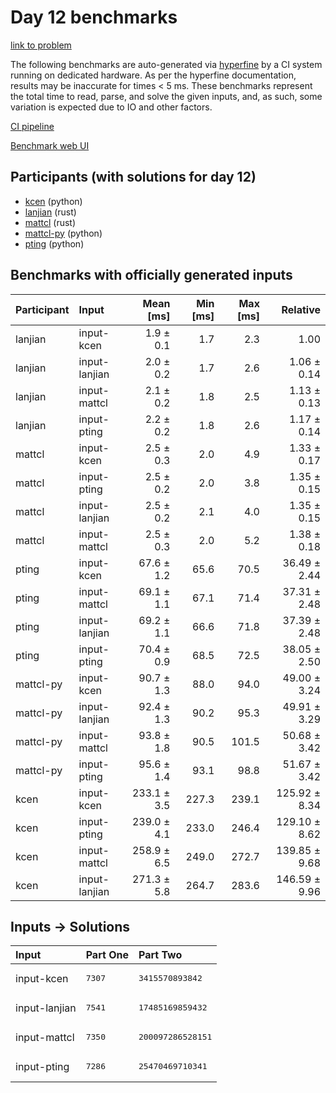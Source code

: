 # Day 12 benchmarks

[link to problem](https://adventofcode.com/2023/day/12)

The following benchmarks are auto-generated via
[hyperfine](https://github.com/sharkdp/hyperfine) by a CI system running on
dedicated hardware. As per the hyperfine documentation, results may be
inaccurate for times < 5 ms. These benchmarks represent the total time to read,
parse, and solve the given inputs, and, as such, some variation is expected due
to IO and other factors.

[CI pipeline](http://ci.papercode.net:8080/teams/main/pipelines/aoc2023)

[Benchmark web UI](https://aoc.ancalagon.black)


## Participants (with solutions for day 12)

- [kcen](https://github.com/kcen/aoc2023) (python)
- [lanjian](https://github.com/lanjian/aoc-2023) (rust)
- [mattcl](https://github.com/mattcl/aoc2023) (rust)
- [mattcl-py](https://github.com/mattcl/aoc2023-py) (python)
- [pting](https://github.com/pting/aoc2023) (python)


## Benchmarks with officially generated inputs

| Participant | Input | Mean [ms] | Min [ms] | Max [ms] | Relative |
|:---|:---|---:|---:|---:|---:|
| lanjian | input-kcen | 1.9 ± 0.1 | 1.7 | 2.3 | 1.00 |
| lanjian | input-lanjian | 2.0 ± 0.2 | 1.7 | 2.6 | 1.06 ± 0.14 |
| lanjian | input-mattcl | 2.1 ± 0.2 | 1.8 | 2.5 | 1.13 ± 0.13 |
| lanjian | input-pting | 2.2 ± 0.2 | 1.8 | 2.6 | 1.17 ± 0.14 |
| mattcl | input-kcen | 2.5 ± 0.3 | 2.0 | 4.9 | 1.33 ± 0.17 |
| mattcl | input-pting | 2.5 ± 0.2 | 2.0 | 3.8 | 1.35 ± 0.15 |
| mattcl | input-lanjian | 2.5 ± 0.2 | 2.1 | 4.0 | 1.35 ± 0.15 |
| mattcl | input-mattcl | 2.5 ± 0.3 | 2.0 | 5.2 | 1.38 ± 0.18 |
| pting | input-kcen | 67.6 ± 1.2 | 65.6 | 70.5 | 36.49 ± 2.44 |
| pting | input-mattcl | 69.1 ± 1.1 | 67.1 | 71.4 | 37.31 ± 2.48 |
| pting | input-lanjian | 69.2 ± 1.1 | 66.6 | 71.8 | 37.39 ± 2.48 |
| pting | input-pting | 70.4 ± 0.9 | 68.5 | 72.5 | 38.05 ± 2.50 |
| mattcl-py | input-kcen | 90.7 ± 1.3 | 88.0 | 94.0 | 49.00 ± 3.24 |
| mattcl-py | input-lanjian | 92.4 ± 1.3 | 90.2 | 95.3 | 49.91 ± 3.29 |
| mattcl-py | input-mattcl | 93.8 ± 1.8 | 90.5 | 101.5 | 50.68 ± 3.42 |
| mattcl-py | input-pting | 95.6 ± 1.4 | 93.1 | 98.8 | 51.67 ± 3.42 |
| kcen | input-kcen | 233.1 ± 3.5 | 227.3 | 239.1 | 125.92 ± 8.34 |
| kcen | input-pting | 239.0 ± 4.1 | 233.0 | 246.4 | 129.10 ± 8.62 |
| kcen | input-mattcl | 258.9 ± 6.5 | 249.0 | 272.7 | 139.85 ± 9.68 |
| kcen | input-lanjian | 271.3 ± 5.8 | 264.7 | 283.6 | 146.59 ± 9.96 |


## Inputs -> Solutions

| Input | Part One | Part Two |
|:---|:---|:---|
|input-kcen|<pre>7307</pre>|<pre>3415570893842</pre>|
|input-lanjian|<pre>7541</pre>|<pre>17485169859432</pre>|
|input-mattcl|<pre>7350</pre>|<pre>200097286528151</pre>|
|input-pting|<pre>7286</pre>|<pre>25470469710341</pre>|